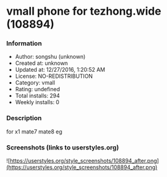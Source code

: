 # vmall phone for tezhong.wide (108894)

### Information
- Author: songshu (unknown)
- Created at: unknown
- Updated at: 12/27/2016, 1:20:52 AM
- License: NO-REDISTRIBUTION
- Category: vmall
- Rating: undefined
- Total installs: 294
- Weekly installs: 0


### Description
for x1 mate7 mate8 eg


### Screenshots (links to userstyles.org)
![https://userstyles.org/style_screenshots/108894_after.png](https://userstyles.org/style_screenshots/108894_after.png)


